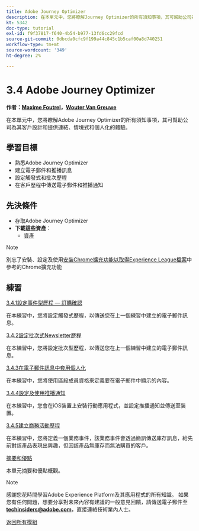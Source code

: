 ```yaml
---
title: Adobe Journey Optimizer
description: 在本單元中，您將瞭解Journey Optimizer的所有須知事項，其可幫助公司為其客戶設計和提供連結、情境式和個人化的體驗。
kt: 5342
doc-type: tutorial
exl-id: f9f37817-f640-4b54-b977-13fd6cc29fcd
source-git-commit: 0dbcda0cfc9f199a44c845c1b5caf00a8d740251
workflow-type: tm+mt
source-wordcount: '349'
ht-degree: 2%

---
```


# 3.4 Adobe Journey Optimizer

**作者：[Maxime Foutrel](https://www.linkedin.com/in/maximefoutrel/)，[Wouter Van Greuwe](https://www.linkedin.com/in/woutervangeluwe/)**

在本單元中，您將瞭解Adobe Journey Optimizer的所有須知事項，其可幫助公司為其客戶設計和提供連結、情境式和個人化的體驗。

## 學習目標

- 熟悉Adobe Journey Optimizer
- 建立電子郵件和推播訊息
- 設定觸發式和批次歷程
- 在客戶歷程中傳送電子郵件和推播通知

## 先決條件

- 存取Adobe Journey Optimizer
- **下載這些資產**：
   - [資產](./../../../assets/ajo/ajo_assets.zip)

>[!NOTE]
>
>別忘了安裝、設定及使用[安裝Chrome擴充功能以取得Experience League檔案](../../gettingstarted/gettingstarted/ex1.md)中參考的Chrome擴充功能

## 練習

[3.4.1設定事件型歷程 — 訂購確認](./ex1.md)

在本練習中，您將設定觸發式歷程，以傳送您在上一個練習中建立的電子郵件訊息。

[3.4.2設定批次式Newsletter歷程](./ex2.md)

在本練習中，您將設定批次型歷程，以傳送您在上一個練習中建立的電子郵件訊息。

[3.4.3在電子郵件訊息中套用個人化](./ex3.md)

在本練習中，您將使用區段成員資格來定義要在電子郵件中顯示的內容。

[3.4.4設定及使用推播通知](./ex4.md)

在本練習中，您會在iOS裝置上安裝行動應用程式，並設定推播通知並傳送至裝置。

[3.4.5建立商務活動歷程](./ex5.md)

在本練習中，您將定義一個業務事件，該業務事件會透過簡訊傳送庫存訊息，給先前對該產品表現出興趣，但因該產品無庫存而無法購買的客戶。

[摘要和優點](./summary.md)

本單元摘要和優點概觀。

>[!NOTE]
>
>感謝您花時間學習Adobe Experience Platform及其應用程式的所有知識。 如果您有任何問題，想要分享對未來內容有建議的一般意見回饋，請傳送電子郵件至&#x200B;**techinsiders@adobe.com**，直接連絡技術業內人士。

[返回所有模組](../../../overview.md)
